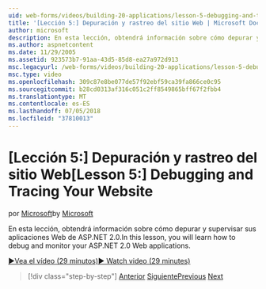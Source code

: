 ```yaml
---
uid: web-forms/videos/building-20-applications/lesson-5-debugging-and-tracing-your-website
title: '[Lección 5:] Depuración y rastreo del sitio Web | Microsoft Docs'
author: microsoft
description: En esta lección, obtendrá información sobre cómo depurar y supervisar sus aplicaciones Web de ASP.NET 2.0.
ms.author: aspnetcontent
ms.date: 11/29/2005
ms.assetid: 923573b7-91aa-43d5-85d8-ea27a972d913
msc.legacyurl: /web-forms/videos/building-20-applications/lesson-5-debugging-and-tracing-your-website
msc.type: video
ms.openlocfilehash: 309c87e8be077de57f92ebf59ca39fa866ce0c95
ms.sourcegitcommit: b28cd0313af316c051c2ff8549865bff67f2fbb4
ms.translationtype: MT
ms.contentlocale: es-ES
ms.lasthandoff: 07/05/2018
ms.locfileid: "37810013"
---
```

<a name="lesson-5-debugging-and-tracing-your-website"></a><span data-ttu-id="c76c9-103">[Lección 5:] Depuración y rastreo del sitio Web</span><span class="sxs-lookup"><span data-stu-id="c76c9-103">[Lesson 5:] Debugging and Tracing Your Website</span></span>
====================
<span data-ttu-id="c76c9-104">por [Microsoft](https://github.com/microsoft)</span><span class="sxs-lookup"><span data-stu-id="c76c9-104">by [Microsoft](https://github.com/microsoft)</span></span>

<span data-ttu-id="c76c9-105">En esta lección, obtendrá información sobre cómo depurar y supervisar sus aplicaciones Web de ASP.NET 2.0.</span><span class="sxs-lookup"><span data-stu-id="c76c9-105">In this lesson, you will learn how to debug and monitor your ASP.NET 2.0 Web applications.</span></span>

[<span data-ttu-id="c76c9-106">&#9654;Vea el vídeo (29 minutos)</span><span class="sxs-lookup"><span data-stu-id="c76c9-106">&#9654; Watch video (29 minutes)</span></span>](https://channel9.msdn.com/Blogs/ASP-NET-Site-Videos/lesson-5-debugging-and-tracing-your-website)

> [!div class="step-by-step"]
> <span data-ttu-id="c76c9-107">[Anterior](lesson-4-understanding-web-application-state.md)
> [Siguiente](lesson-6-working-with-stylesheets-and-master-pages.md)</span><span class="sxs-lookup"><span data-stu-id="c76c9-107">[Previous](lesson-4-understanding-web-application-state.md)
[Next](lesson-6-working-with-stylesheets-and-master-pages.md)</span></span>
